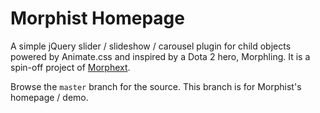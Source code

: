 Morphist Homepage
=================

A simple jQuery slider / slideshow / carousel plugin for child objects powered by Animate.css and inspired by a Dota 2 hero, Morphling. 
It is a spin-off project of [Morphext](https://github.com/MrSaints/Morphext).

Browse the `master` branch for the source. This branch is for Morphist's homepage / demo.